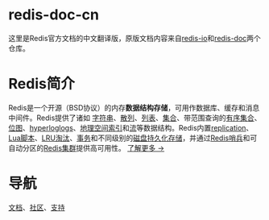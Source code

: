 # redis-doc-cn
这里是Redis官方文档的中文翻译版，原版文档内容来自[redis-io](https://github.com/redis/redis-io)和[redis-doc](https://github.com/redis/redis-doc)两个仓库。

# Redis简介
Redis是一个开源（BSD协议）的内存**数据结构存储**，可用作数据库、缓存和消息中间件。Redis提供了诸如
[字符串](/topics/data-types-intro.md#strings)、[散列](/topics/data-types-intro.md#hashes)、[列表](/topics/data-types-intro.md#lists)、[集合](/topics/data-types-intro.md#sets)、带范围查询的[有序集合](/topics/data-types-intro.md#sorted-sets)、[位图](/topics/data-types-intro.md#bitmaps)、[hyperloglogs](/topics/data-types-intro.md#hyperloglogs)、[地理空间索引](/commands/geoadd.md)和[流](/topics/streams-intro.md)等数据结构。Redis内置[replication](/topics/replication.md)、[Lua脚本](/commands/eval.md)、[LRU淘汰](/topics/lru-cache.md)、[事务](/topics/transactions.md)和不同级别的[磁盘持久化存储](/topics/persistence.md)，并通过[Redis哨兵](/topics/sentinel.md)和可自动分区的[Redis集群](/topics/cluster-tutorial.md)提供高可用性。
[了解更多 →](/topics/introduction.md)

# 导航
[文档](/documentation.md)、[社区](/community.md)、[支持](/support.md)
